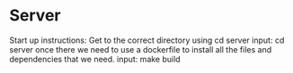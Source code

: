 Server
======
Start up instructions:
    Get to the correct directory using cd server
    input: cd server
    once there we need to use a dockerfile to install all the files and
    dependencies that we need. 
    input: make build
    
